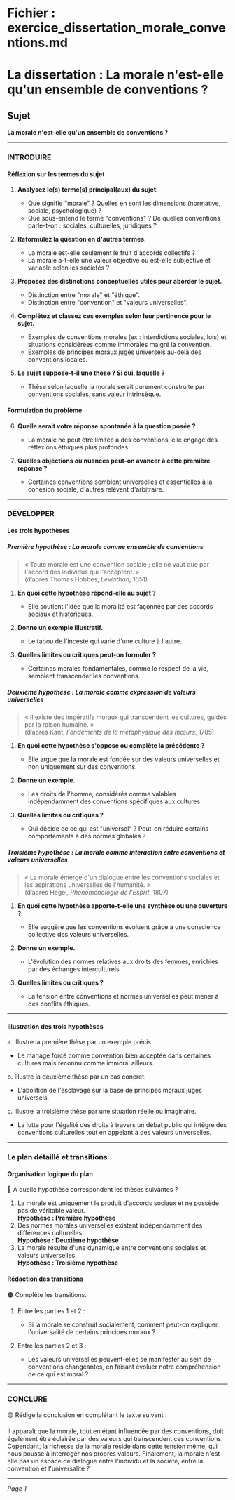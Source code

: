 # Fichier : exercice_dissertation_morale_conventions.md

# La dissertation : La morale n'est-elle qu'un ensemble de conventions ?

## Sujet
**La morale n'est-elle qu'un ensemble de conventions ?**

---

### INTRODUIRE

#### Réflexion sur les termes du sujet

1. **Analysez le(s) terme(s) principal(aux) du sujet.**   
   - Que signifie "morale" ? Quelles en sont les dimensions (normative, sociale, psychologique) ?
   - Que sous-entend le terme "conventions" ? De quelles conventions parle-t-on : sociales, culturelles, juridiques ?

2. **Reformulez la question en d'autres termes.**  
   - La morale est-elle seulement le fruit d'accords collectifs ?
   - La morale a-t-elle une valeur objective ou est-elle subjective et variable selon les sociétés ?

3. **Proposez des distinctions conceptuelles utiles pour aborder le sujet.**  
   - Distinction entre "morale" et "éthique".
   - Distinction entre "convention" et "valeurs universelles".

4. **Complétez et classez ces exemples selon leur pertinence pour le sujet.**  
   - Exemples de conventions morales (ex : interdictions sociales, lois) et situations considérées comme immorales malgré la convention.
   - Exemples de principes moraux jugés universels au-delà des conventions locales.

5. **Le sujet suppose-t-il une thèse ? Si oui, laquelle ?**  
   - Thèse selon laquelle la morale serait purement construite par conventions sociales, sans valeur intrinsèque.

#### Formulation du problème

6. **Quelle serait votre réponse spontanée à la question posée ?**  
   - La morale ne peut être limitée à des conventions, elle engage des réflexions éthiques plus profondes.

7. **Quelles objections ou nuances peut-on avancer à cette première réponse ?**  
   - Certaines conventions semblent universelles et essentielles à la cohésion sociale, d'autres relèvent d'arbitraire.

---

### DÉVELOPPER

#### Les trois hypothèses

##### Première hypothèse : La morale comme ensemble de conventions

> « Toute morale est une convention sociale ; elle ne vaut que par l'accord des individus qui l'acceptent. »  
> (d’après Thomas Hobbes, *Leviathan*, 1651)

1. **En quoi cette hypothèse répond-elle au sujet ?**  
   - Elle soutient l'idée que la moralité est façonnée par des accords sociaux et historiques.

2. **Donne un exemple illustratif.**  
   - Le tabou de l'inceste qui varie d'une culture à l'autre.

3. **Quelles limites ou critiques peut-on formuler ?**  
   - Certaines morales fondamentales, comme le respect de la vie, semblent transcender les conventions.

##### Deuxième hypothèse : La morale comme expression de valeurs universelles

> « Il existe des impératifs moraux qui transcendent les cultures, guidés par la raison humaine. »  
> (d’après Kant, *Fondements de la métaphysique des mœurs*, 1785)

1. **En quoi cette hypothèse s'oppose ou complète la précédente ?**  
   - Elle argue que la morale est fondée sur des valeurs universelles et non uniquement sur des conventions.

2. **Donne un exemple.**  
   - Les droits de l'homme, considérés comme valables indépendamment des conventions spécifiques aux cultures.

3. **Quelles limites ou critiques ?**  
   - Qui décide de ce qui est "universel" ? Peut-on réduire certains comportements à des normes globales ?

##### Troisième hypothèse : La morale comme interaction entre conventions et valeurs universelles

> « La morale émerge d'un dialogue entre les conventions sociales et les aspirations universelles de l'humanité. »  
> (d’après Hegel, *Phénoménologie de l'Esprit*, 1807)

1. **En quoi cette hypothèse apporte-t-elle une synthèse ou une ouverture ?**  
   - Elle suggère que les conventions évoluent grâce à une conscience collective des valeurs universelles.

2. **Donne un exemple.**  
   - L'évolution des normes relatives aux droits des femmes, enrichies par des échanges interculturels.

3. **Quelles limites ou critiques ?**  
   - La tension entre conventions et normes universelles peut mener à des conflits éthiques.

---

#### Illustration des trois hypothèses

a. Illustre la première thèse par un exemple précis.  
   - Le mariage forcé comme convention bien acceptée dans certaines cultures mais reconnu comme immoral ailleurs.

b. Illustre la deuxième thèse par un cas concret.  
   - L'abolition de l'esclavage sur la base de principes moraux jugés universels.

c. Illustre la troisième thèse par une situation réelle ou imaginaire.  
   - La lutte pour l'égalité des droits à travers un débat public qui intègre des conventions culturelles tout en appelant à des valeurs universelles.

---

### Le plan détaillé et transitions

#### Organisation logique du plan

🔴 À quelle hypothèse correspondent les thèses suivantes ?

1. La morale est uniquement le produit d'accords sociaux et ne possède pas de véritable valeur.  
   **Hypothèse : Première hypothèse**
2. Des normes morales universelles existent indépendamment des différences culturelles.  
   **Hypothèse : Deuxième hypothèse**
3. La morale résulte d'une dynamique entre conventions sociales et valeurs universelles.  
   **Hypothèse : Troisième hypothèse**

#### Rédaction des transitions

🟠 Complète les transitions.

1. Entre les parties 1 et 2 :  
   - Si la morale se construit socialement, comment peut-on expliquer l'universalité de certains principes moraux ?

2. Entre les parties 2 et 3 :  
   - Les valeurs universelles peuvent-elles se manifester au sein de conventions changeantes, en faisant évoluer notre compréhension de ce qui est moral ?

---

### CONCLURE

🟡 Rédige la conclusion en complétant le texte suivant :

Il apparaît que la morale, tout en étant influencée par des conventions, doit également être éclairée par des valeurs qui transcendent ces conventions. Cependant, la richesse de la morale réside dans cette tension même, qui nous pousse à interroger nos propres valeurs. Finalement, la morale n'est-elle pas un espace de dialogue entre l'individu et la société, entre la convention et l'universalité ?

--- 

*Page 1*